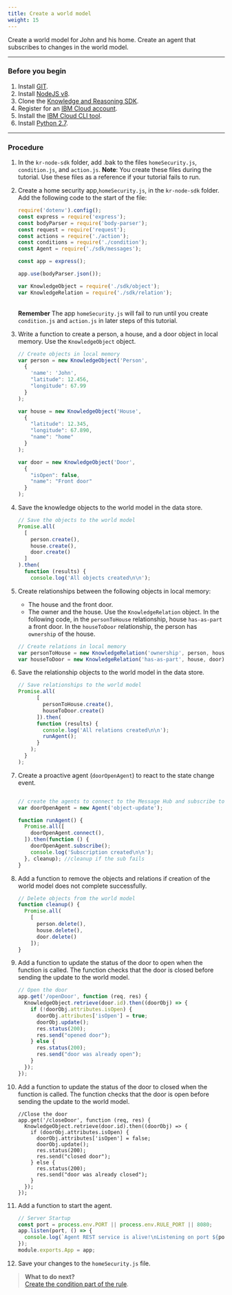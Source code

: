 ```yaml
---
title: Create a world model
weight: 15
---
```

Create a world model for John and his home.  Create an agent that subscribes to changes in the world model.

---
### Before you begin

1. Install [GIT](https://git-scm.com/downloads).
2. Install [NodeJS v8](https://nodejs.org/dist/v8.9.1/).
3. Clone the [Knowledge and Reasoning SDK](https://github.com/Watson-Personal-Assistant/kr-node-sdk).
4. Register for an [IBM Cloud account](https://www.ibm.com/account/us-en/signup/register.html).
5. Install the [IBM Cloud CLI tool](https://console.bluemix.net/docs/cli/index.html#cli).
6. Install [Python 2.7](https://www.python.org/download/releases/2.7/).

---
### Procedure 

1. In the `kr-node-sdk` folder, add .bak to the files `homeSecurity.js`, `condition.js`, and `action.js`.  **Note**: You create these files during the tutorial.  Use these files as a reference if your tutorial fails to run.
2. Create a home security app,`homeSecurity.js`, in the `kr-node-sdk` folder.  Add the following code to the start of the file:
  
    ```javascript
    require('dotenv').config();
    const express = require('express');
    const bodyParser = require('body-parser');
    const request = require('request');
    const actions = require('./action');
    const conditions = require('./condition');
    const Agent = require('./sdk/messages');

    const app = express();

    app.use(bodyParser.json());

    var KnowledgeObject = require('./sdk/object');
    var KnowledgeRelation = require('./sdk/relation');
    ``` 
    <br> **Remember** The app `homeSecurity.js` will fail to run until you create `condition.js` and `action.js` in later steps of this tutorial.
3. Write a function to create a person, a house, and a door object in local memory.
  Use the `KnowledgeObject` object.
    ```javascript
    // Create objects in local memory
    var person = new KnowledgeObject('Person',
      {
        'name': 'John',
        "latitude": 12.456,
        "longitude": 67.99
      }
    );

    var house = new KnowledgeObject('House',
      {
        "latitude": 12.345,
        "longitude": 67.890,
        "name": "home"
      }
    );

    var door = new KnowledgeObject('Door',
      {
        "isOpen": false,
        "name": "Front door"
      }
    );
    ```
4. Save the knowledge objects to the world model in the data store.
    ```javascript
    // Save the objects to the world model
    Promise.all(
      [
        person.create(),
        house.create(),
        door.create()
      ]
    ).then(
      function (results) {
        console.log('All objects created\n\n');

    ```
5.  Create relationships between the following objects in local memory:

    - The house and the front door.
    - The owner and the house.
  Use the `KnowledgeRelation` object.
  In the following code, in the `personToHouse` relationship, house `has-as-part` a front door. In the `houseToDoor` relationship, the person has `ownership` of the house.
    ```javascript
    // Create relations in local memory
    var personToHouse = new KnowledgeRelation('ownership', person, house);
    var houseToDoor = new KnowledgeRelation('has-as-part', house, door);

    ```
6.  Save the relationship objects to the world model in the data store.
    ```javascript
    // Save relationships to the world model
    Promise.all(
          [
            personToHouse.create(),
            houseToDoor.create()
          ]).then(
          function (results) {
            console.log('All relations created\n\n');
            runAgent();
          }
        );
      }
    );

    ```
7. Create a proactive agent (`doorOpenAgent`) to react to the state change event.
    ```javascript

    // create the agents to connect to the Message Hub and subscribe to object update events.
    var doorOpenAgent = new Agent('object-update');

    function runAgent() {
      Promise.all([
        doorOpenAgent.connect(),
      ]).then(function () {
        doorOpenAgent.subscribe();
        console.log('Subscription created\n\n');
      }, cleanup); //cleanup if the sub fails
    }

    ```
8.  Add a function to remove the objects and relations if creation of the world model does not complete successfully.
    ```javascript
    // Delete objects from the world model
    function cleanup() {
      Promise.all(
        [
          person.delete(),
          house.delete(),
          door.delete()
        ]);
    }

    ```
9.  Add a function to update the status of the door to open when the function is called.  The function checks that the door is closed before sending the update to the world model.
    ```Javascript
    // Open the door
    app.get('/openDoor', function (req, res) {
      KnowledgeObject.retrieve(door.id).then((doorObj) => {
        if (!doorObj.attributes.isOpen) {
          doorObj.attributes['isOpen'] = true;
          doorObj.update();
          res.status(200);
          res.send("opened door");
        } else {
          res.status(200);
          res.send("door was already open");
        }
      });
    });

    ```
10. Add a function to update the status of the door to closed when the function is called.  The function checks that the door is open before sending the update to the world model.
    ```
    //Close the door
    app.get('/closeDoor', function (req, res) {
      KnowledgeObject.retrieve(door.id).then((doorObj) => {
        if (doorObj.attributes.isOpen) {
          doorObj.attributes['isOpen'] = false;
          doorObj.update();
          res.status(200);
          res.send("closed door");
        } else {
          res.status(200);
          res.send("door was already closed");
        }
      });
    });

    ```
11. Add a function to start the agent.
    ```javascript
    // Server Startup
    const port = process.env.PORT || process.env.RULE_PORT || 8080;
    app.listen(port, () => {
      console.log(`Agent REST service is alive!\nListening on port ${port}\n\n`)
    });
    module.exports.App = app;

    ```
12. Save your changes to the `homeSecurity.js` file.

> **What to do next?**<br/>
[Create the condition part of the rule]({{site.baseurl}}/knowledge/create-condition-function).
